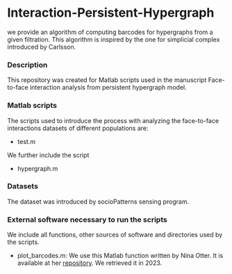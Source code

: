 # Interaction-Persistent-Hypergraph
we provide an algorithm of computing barcodes for hypergraphs from a given filtration. This algorithm is inspired by the one for simplicial complex introduced by Carlsson. 

<h3> Description </h3>

This repository was created for Matlab scripts used in the manuscript Face-to-face interaction analysis from persistent hypergraph model.

<h3> Matlab scripts </h3>

The scripts used to introduce the process with analyzing the face-to-face interactions datasets of different populations are:

<ul>

<p>
<li>
test.m

</ul>

We further include the script

<ul>

<p>
<li>

hypergraph.m
  
</ul>



<h3> Datasets </h3>

The dataset was introduced by socioPatterns sensing program. 
  
<h3> External software necessary to run the scripts </h3>

We include all functions, other sources of software and directories used by the scripts.

<ul>

<p>
<li>
plot_barcodes.m: We use this Matlab function written by Nina Otter. It is available at her <a href="https://github.com/n-otter/PH-roadmap"> repository</a>. We retrieved it in 2023.

</ul>
